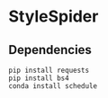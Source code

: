 # StyleSpider

## Dependencies

```
pip install requests 
pip install bs4
conda install schedule
```
